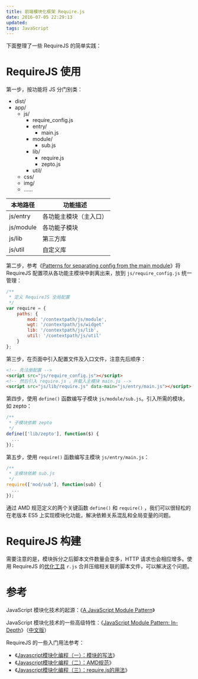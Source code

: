 ```yaml
---
title: 前端模块化框架 Require.js
date: 2016-07-05 22:29:13
updated:
tags: JavaScript
---
```


下面整理了一些 RequireJS 的简单实践：

# RequireJS 使用

第一步，按功能将 JS 分门别类：

- dist/
- app/
  - js/
    - require_config.js
    - entry/
      - main.js
    - module/
      - sub.js
    - lib/
      - require.js
      - zepto.js
    - util/
  - css/
  - img/
  - ......

| 本地路径      | 功能描述        |
| --------- | ----------- |
| js/entry  | 各功能主模块（主入口） |
| js/module | 各功能子模块      |
| js/lib    | 第三方库        |
| js/util   | 自定义库        |

第二步，参考《[Patterns for separating config from the main module](https://github.com/requirejs/requirejs/wiki/Patterns-for-separating-config-from-the-main-module)》将 RequireJS 配置项从各功能主模块中剥离出来，放到 `js/require_config.js` 统一管理：

```javascript
/**
 * 定义 RequireJS 全局配置
 */
var require = {
    paths: {
        mod: '/contextpath/js/module',
        wgt: '/contextpath/js/widget'
        lib: '/contextpath/js/lib',
        util: '/contextpath/js/util'
    }
};
```

第三步，在页面中引入配置文件及入口文件，注意先后顺序：

```html
<!-- 先注册配置 -->
<script src="js/require_config.js"></script>
<!-- 然后引入 require.js ，并载入主模块 main.js -->
<script src="js/lib/require.js" data-main="js/entry/main.js"></script>
```

第四步，使用 `define()` 函数编写子模块 `js/module/sub.js`。引入所需的模块，如 zepto：

```javascript
/**
 * 子模块依赖 zepto
 */
define(['lib/zepto'], function($) {
  ...
});
```

第五步，使用 `require()` 函数编写主模块 `js/entry/main.js`：

```javascript
/**
 * 主模块依赖 sub.js
 */
require(['mod/sub'], function(sub) {
  ...
});
```

通过 AMD 规范定义的两个关键函数 `define()` 和 `require()` ，我们可以很轻松的在老版本 ES5 上实现模块化功能，解决依赖关系混乱和全局变量的问题。

# RequireJS 构建

需要注意的是，模块拆分之后脚本文件数量会变多，HTTP 请求也会相应增多。使用 RequireJS 的[优化工具](http://www.requirejs.org/docs/optimization.html) `r.js` 合并压缩相关联的脚本文件，可以解决这个问题。

# 参考

JavaScript 模块化技术的起源：《[A JavaScript Module Pattern](http://yuiblog.com/blog/2007/06/12/module-pattern/)》

JavaScript 模块化技术的一些高级特性：《[JavaScript Module Pattern: In-Depth](http://www.adequatelygood.com/JavaScript-Module-Pattern-In-Depth.html)》（[中文版](http://blog.csdn.net/flybywind/article/details/8095724)）

RequireJS 的一些入门用法参考：

- 《[Javascript模块化编程（一）：模块的写法](http://www.ruanyifeng.com/blog/2012/10/javascript_module.html)》
- 《[Javascript模块化编程（二）：AMD规范](http://www.ruanyifeng.com/blog/2012/10/asynchronous_module_definition.html)》
- 《[Javascript模块化编程（三）：require.js的用法](http://www.ruanyifeng.com/blog/2012/11/require_js.html)》